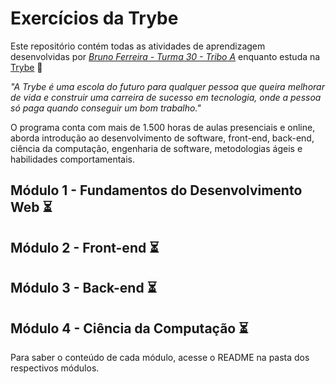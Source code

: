 # Exercícios da Trybe

Este repositório contém todas as atividades de aprendizagem desenvolvidas por _[Bruno Ferreira - Turma 30 - Tribo A](https://www.linkedin.com/in/brunocmferreira/)_ enquanto estuda na [Trybe](https://www.betrybe.com/) :rocket:

_"A Trybe é uma escola do futuro para qualquer pessoa que queira melhorar de vida e construir uma carreira de sucesso em tecnologia, onde a pessoa só paga quando conseguir um bom trabalho."_

O programa conta com mais de 1.500 horas de aulas presenciais e online, aborda introdução ao desenvolvimento de software, front-end, back-end, ciência da computação, engenharia de software, metodologias ágeis e habilidades comportamentais.

## Módulo 1 - Fundamentos do Desenvolvimento Web :hourglass_flowing_sand:

## Módulo 2 - Front-end :hourglass_flowing_sand:

## Módulo 3 - Back-end :hourglass_flowing_sand:

## Módulo 4 - Ciência da Computação :hourglass_flowing_sand:

Para saber o conteúdo de cada módulo, acesse o README na pasta dos respectivos módulos.
